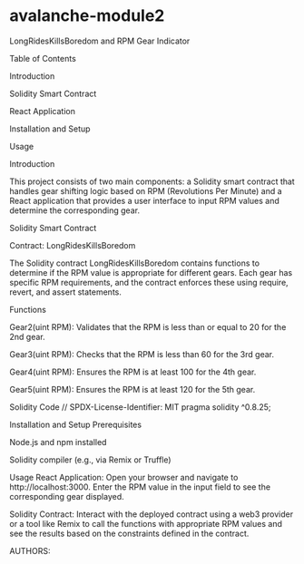 # avalanche-module2

LongRidesKillsBoredom and RPM Gear Indicator


Table of Contents

Introduction

Solidity Smart Contract

React Application

Installation and Setup

Usage

Introduction

This project consists of two main components: a Solidity smart contract that handles gear shifting logic based on RPM (Revolutions Per Minute) and a React application that provides a user interface to input RPM values and determine the corresponding gear.

Solidity Smart Contract

Contract: LongRidesKillsBoredom

The Solidity contract LongRidesKillsBoredom contains functions to determine if the RPM value is appropriate for different gears. Each gear has specific RPM requirements, and the contract enforces these using require, revert, and assert statements.

Functions

Gear2(uint RPM): Validates that the RPM is less than or equal to 20 for the 2nd gear.

Gear3(uint RPM): Checks that the RPM is less than 60 for the 3rd gear.

Gear4(uint RPM): Ensures the RPM is at least 100 for the 4th gear.

Gear5(uint RPM): Ensures the RPM is at least 120 for the 5th gear.

Solidity Code
// SPDX-License-Identifier: MIT
pragma solidity ^0.8.25;



Installation and Setup
Prerequisites

Node.js and npm installed

Solidity compiler (e.g., via Remix or Truffle)


Usage
React Application: Open your browser and navigate to http://localhost:3000. Enter the RPM value in the input field to see the corresponding gear displayed.

Solidity Contract: Interact with the deployed contract using a web3 provider or a tool like Remix to call the functions with appropriate RPM values and see the results based on the constraints defined in the contract.


AUTHORS:
